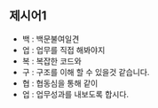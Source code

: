 ## 제시어1
- 백 : 백문불여일견
- 업 : 업무를 직접 해봐야지
- 복 : 복잡한 코드와
- 구 : 구조를 이해 할 수 있을것 같습니다.
- 협 : 협동심을 통해 같이
- 업 : 업무성과를 내보도록 합시다.